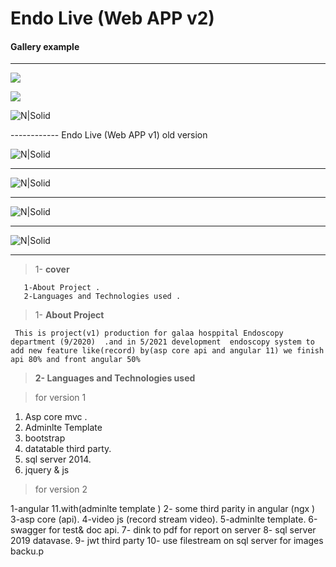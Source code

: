 # Endo Live (Web APP v2)  

#### Gallery  example
 
----------- ------------
 ![](https://res.cloudinary.com/dxb44v7tw/image/upload/v1625166003/endo/4_a8uzn7.jpg) 

 ![](https://res.cloudinary.com/dxb44v7tw/image/upload/v1625165076/endo/1_d7n2fn.jpg) 


![N|Solid](https://res.cloudinary.com/dxb44v7tw/image/upload/v1625165075/endo/2_her6cj.jpg)

------------   Endo Live (Web APP v1)  old version 

![N|Solid](https://res.cloudinary.com/dxb44v7tw/image/upload/v1624834493/endo/Endoscopy-1_gtc3hn.png)

------------
![N|Solid](https://res.cloudinary.com/dxb44v7tw/image/upload/v1624834495/endo/Endoscopy2-1_xyicvb.png)

------------

![N|Solid](https://res.cloudinary.com/dxb44v7tw/image/upload/v1624830694/endo/endov1-1_jgaail.jpg)

------------


![N|Solid](https://res.cloudinary.com/dxb44v7tw/image/upload/v1624835147/endo/endov1-2_my09a9.jpg)

------------
 

>  1-  **cover** 
      
       1-About Project .
       2-Languages and Technologies used .
      
>  1- **About Project**
  
     This is project(v1) production for galaa hosppital Endoscopy department (9/2020)  .and in 5/2021 development  endoscopy system to add new feature like(record) by(asp core api and angular 11) we finish api 80% and front angular 50%
	 
 
> **2- Languages and Technologies used**

>for version 1
1.    Asp core mvc .
2.   Adminlte Template 
3.   bootstrap 
4.   datatable third party.
5.  sql server 2014.
6.   jquery & js


> for version 2

   1-angular 11.with(adminlte template )
   2- some third parity in angular (ngx )
   3-asp core (api).
   4-video js (record stream video).
   5-adminlte template.
   6-swagger for test& doc  api.
   7- dink to pdf for report on server
   8- sql server 2019 datavase.
   9- jwt third party
   10- use filestream on sql server for images backu.p
 
			
 
 
 
